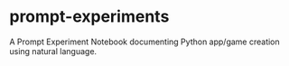 # prompt-experiments
A Prompt Experiment Notebook documenting Python app/game creation using natural language.
